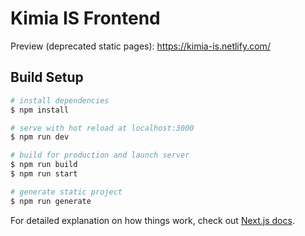 # Kimia IS Frontend

Preview (deprecated static pages): https://kimia-is.netlify.com/

> 

## Build Setup

``` bash
# install dependencies
$ npm install

# serve with hot reload at localhost:3000
$ npm run dev

# build for production and launch server
$ npm run build
$ npm run start

# generate static project
$ npm run generate
```

For detailed explanation on how things work, check out [Next.js docs](https://nextjs.org).
